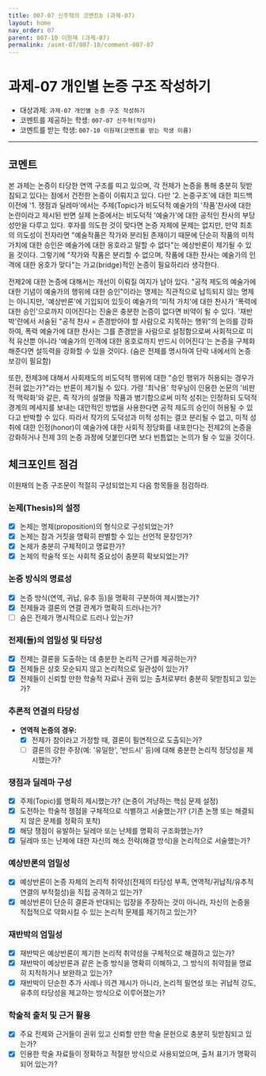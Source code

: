 ```yaml
---
title: 007-07 신주혁의 코멘트b (과제-07) 
layout: home
nav_order: 07
parent: 007-10 이원재 (과제-07)
permalink: /asmt-07/007-10/comment-007-07
---
```


# 과제-07 개인별 논증 구조 작성하기

- 대상과제: `과제-07 개인별 논증 구조 작성하기`
- 코멘트를 제공하는 학생: `007-07 신주혁(작성자)` 
- 코멘트를 받는 학생: `007-10 이원재(코멘트를 받는 학생 이름)` 

---

## 코멘트

본 과제는 논증이 타당한 연역 구조를 띠고 있으며, 각 전제가 논증을 통해 충분히 뒷받침되고 있다는 점에서 건전한 논증이 이뤄지고 있다. 다만 '2. 논증구조'에 대한 피드백 이전에 '1. 쟁점과 딜레마'에서는 주제(Topic)가 비도덕적 예술가의 '작품'찬사에 대한 논란이라고 제시된 반면 실제 논증에서는 비도덕적 '예술가'에 대한 공적인 찬사의 부당성만을 다루고 있다. 후자를 의도한 것이 맞다면 논증 자체에 문제는 없지만, 만약 최초의 의도성이 전자라면 "예술작품은 작가와 분리된 존재이기 때문에 단순히 작품의 미적 가치에 대한 승인은 예술가에 대한 옹호라고 말할 수 없다"는 예상반론이 제기될 수 있을 것이다. 그렇기에 "작가와 작품은 분리할 수 없으며, 작품에 대한 찬사는 예술가의 인격에 대한 옹호가 맞다"는 가교(bridge)적인 논증이 필요하리라 생각한다.

전제2에 대한 논증에 대해서는 개선이 이뤄질 여지가 남아 있다. "공적 제도의 예술가에 대한 기념이 예술가의 행위에 대한 승인"이라는 명제는 직관적으로 납득되지 않는 명제는 아니지만, '예상반론'에 기입되어 있듯이 예술가의 '미적 가치'에 대한 찬사가 '폭력에 대한 승인'으로까지 이어진다는 진술은 충분한 논증이 없다면 비약이 될 수 있다. '재반박'란에서 서술된 "공적 찬사 = 존경받아야 할 사람으로 지목하는 행위"의 논의를 강화하여, 폭력 예술가에 대한 찬사는 그를 존경받을 사람으로 설정함으로써 사회적으로 미적 유산뿐 아니라 '예술가의 인격에 대한 옹호로까지 반드시 이어진다'는 논증을 구체화해준다면 설득력을 강화할 수 있을 것이다. (숨은 전제를 명시하여 단락 내에서의 논증 보강이 필요함)

또한, 전제3에 대해서 사회제도의 비도덕적 행위에 대한 "승인 행위가 허용되는 경우가 전혀 없는가?"라는 반론이 제기될 수 있다. 가령 '최낙용' 학우님이 인용한 논문의 '비판적 맥락화'와 같은, 즉 작가의 설명을 작품과 병기함으로써 미적 성취는 인정하되 도덕적 경계의 메세지를 보내는 대안적인 방법을 사용한다면 공적 제도의 승인이 허용될 수 있다고 반박할 수 있다. 따라서 작가의 도덕성과 미적 성취는 결코 분리될 수 없고, 미적 성취에 대한 인정(honor)이 예술가에 대한 사회적 정당화를 내포한다는 전제2의 논증을 강화하거나 전제 3의 논증 과정에 덧붙인다면 보다 빈틈없는 논의가 될 수 있을 것이다.

## 체크포인트 점검

이원재의 논증 구조문이 적절히 구성되었는지 다음 항목들을 점검하라.

### **논제(Thesis)의 설정**
- [x] 논제는 명제(proposition)의 형식으로 구성되었는가?
- [x] 논제는 참과 거짓을 명확히 판별할 수 있는 선언적 문장인가?
- [x] 논제가 충분히 구체적이고 명료한가?
- [x] 논제의 학술적 또는 사회적 중요성이 충분히 확보되었는가?

### **논증 방식의 명료성**
- [x] 논증 방식(연역, 귀납, 유추 등)을 명확히 구분하여 제시했는가?
- [x] 전제들과 결론의 연결 관계가 명확히 드러나는가?
- [ ] 숨은 전제가 명시적으로 드러나 있는가?

### **전제(들)의 엄밀성 및 타당성**
- [x] 전제는 결론을 도출하는 데 충분한 논리적 근거를 제공하는가?
- [x] 전제들은 상호 모순되지 않고 논리적으로 일관성이 있는가?
- [x] 전제들이 신뢰할 만한 학술적 자료나 권위 있는 출처로부터 충분히 뒷받침되고 있는가?

### **추론적 연결의 타당성**
- **연역적 논증의 경우:**
  - [x] 전제가 참이라고 가정할 때, 결론이 필연적으로 도출되는가?
  - [ ] 결론의 강한 주장(예: '유일한', '반드시' 등)에 대해 충분한 논리적 정당성을 제시했는가?

### **쟁점과 딜레마 구성**
- [x] 주제(Topic)를 명확히 제시했는가? (논증이 겨냥하는 핵심 문제 설정)
- [x] 도전하는 학술적 쟁점을 구체적으로 식별하고 서술했는가? (기존 논쟁 또는 해결되지 않은 문제를 정확히 포착)
- [x] 해당 쟁점이 유발하는 딜레마 또는 난제를 명확히 구조화했는가?
- [x] 딜레마 또는 난제에 대한 자신의 해소 전략(해결 방식)을 논리적으로 서술했는가?

### **예상반론의 엄밀성**
- [x] 예상반론이 논증 자체의 논리적 취약성(전제의 타당성 부족, 연역적/귀납적/유추적 연결의 부적절성)을 직접 공격하고 있는가?
- [x] 예상반론이 단순히 결론과 반대되는 입장을 주장하는 것이 아니라, 자신의 논증을 직접적으로 약화시킬 수 있는 논리적 문제를 제기하고 있는가?

### **재반박의 엄밀성**
- [x] 재반박은 예상반론이 제기한 논리적 취약성을 구체적으로 해결하고 있는가?
- [x] 재반박이 예상반론과 같은 논증 방식을 명확히 이해하고, 그 방식의 취약점을 명료히 지적하거나 보완하고 있는가?
- [x] 재반박이 단순한 추가 사례나 의견 제시가 아니라, 논리적 필연성 또는 귀납적 강도, 유추의 타당성을 제고하는 방식으로 이루어졌는가?

### **학술적 출처 및 근거 활용**
- [x] 주요 전제와 근거들이 권위 있고 신뢰할 만한 학술 문헌으로 충분히 뒷받침되고 있는가?
- [x] 인용한 학술 자료들이 정확하고 적절한 방식으로 사용되었으며, 출처 표기가 명확히 되어 있는가?

